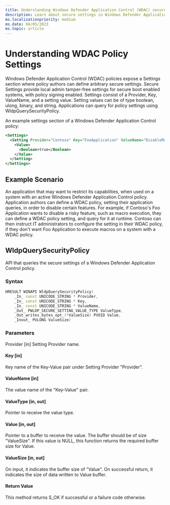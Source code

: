 ```yaml
---
title: Understanding Windows Defender Application Control (WDAC) secure settings
description: Learn about secure settings in Windows Defender Application Control.
ms.localizationpriority: medium
ms.date: 04/05/2023
ms.topic: article
---
```


# Understanding WDAC Policy Settings

Windows Defender Application Control (WDAC) policies expose a Settings section where policy authors can define arbitrary secure settings. Secure Settings provide local admin tamper-free settings for secure boot enabled systems, with policy signing enabled. Settings consist of a Provider, Key, ValueName, and a setting value. Setting values can be of type boolean, ulong, binary, and string. Applications can query for policy settings using WldpQuerySecurityPolicy.

An example settings section of a Windows Defender Application Control policy:

```xml
<Settings>
  <Setting Provider="Contoso" Key="FooApplication" ValueName="DisableMacroExecution">
    <Value>
      <Boolean>true</Boolean>
    </Value>
  </Setting>
</Settings>
```

## Example Scenario

An application that may want to restrict its capabilities, when used on a system with an active Windows Defender Application Control policy. Application authors can define a WDAC policy, setting their application queries, in order to disable certain features. For example, if Contoso's Foo Application wants to disable a risky feature, such as macro execution, they can define a WDAC policy setting, and query for it at runtime. Contoso can then instruct IT administrators to configure the setting in their WDAC policy, if they don't want Foo Application to execute macros on a system with a WDAC policy.

## WldpQuerySecurityPolicy

API that queries the secure settings of a Windows Defender Application Control policy.

### Syntax

``` C++
HRESULT WINAPI WldpQuerySecurityPolicy(
    _In_ const UNICODE_STRING * Provider,
    _In_ const UNICODE_STRING * Key,
    _In_ const UNICODE_STRING * ValueName,
    _Out_ PWLDP_SECURE_SETTING_VALUE_TYPE ValueType,
    _Out_writes_bytes_opt_(*ValueSize) PVOID Value,
    _Inout_ PULONG ValueSize)
```

### Parameters

Provider [in]
Setting Provider name.

#### Key [in]

Key name of the Key-Value pair under Setting Provider "Provider".

#### ValueName [in]

The value name of the "Key-Value" pair.

#### ValueType [in, out]

Pointer to receive the value type.

#### Value [in, out]

Pointer to a buffer to receive the value. The buffer should be of size "ValueSize". If this value is NULL, this function returns the required buffer size for Value.

#### ValueSize [in, out]

On input, it indicates the buffer size of "Value". On successful return, it indicates the size of data written to Value buffer.

#### Return Value

This method returns S_OK if successful or a failure code otherwise.
